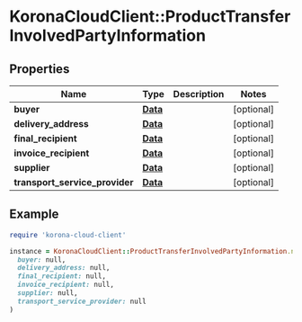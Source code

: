 # KoronaCloudClient::ProductTransferInvolvedPartyInformation

## Properties

| Name | Type | Description | Notes |
| ---- | ---- | ----------- | ----- |
| **buyer** | [**Data**](Data.md) |  | [optional] |
| **delivery_address** | [**Data**](Data.md) |  | [optional] |
| **final_recipient** | [**Data**](Data.md) |  | [optional] |
| **invoice_recipient** | [**Data**](Data.md) |  | [optional] |
| **supplier** | [**Data**](Data.md) |  | [optional] |
| **transport_service_provider** | [**Data**](Data.md) |  | [optional] |

## Example

```ruby
require 'korona-cloud-client'

instance = KoronaCloudClient::ProductTransferInvolvedPartyInformation.new(
  buyer: null,
  delivery_address: null,
  final_recipient: null,
  invoice_recipient: null,
  supplier: null,
  transport_service_provider: null
)
```

